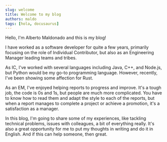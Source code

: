 ```yaml
---
slug: welcome
title: Welcome to my blog
authors: maldo
tags: [hola, docusaurus]
---
```


Hello, I'm Alberto Maldonado and this is my blog!

I have worked as a software developer for quite a few years, primarily focusing on the role of Individual Contributor, but also as an Engineering Manager leading teams and tribes.

As IC, I've worked with several languages including Java, C++, and Node.js, but Python would be my go-to programming language. However, recently, I've been showing some affection for Rust.

As an EM, I've enjoyed helping reports to progress and improve. It's a tough job, the code is 0s and 1s, but people are much more complicated. You have to know how to read them and adapt the style to each of the reports, but when a report manages to complete a project or achieve a promotion, it's a satisfaction as a manager.

In this blog, I'm going to share some of my experiences, like tackling technical problems, issues with colleagues, a bit of everything really. It's also a great opportunity for me to put my thoughts in writing and do it in English. And if this can help someone, then great.